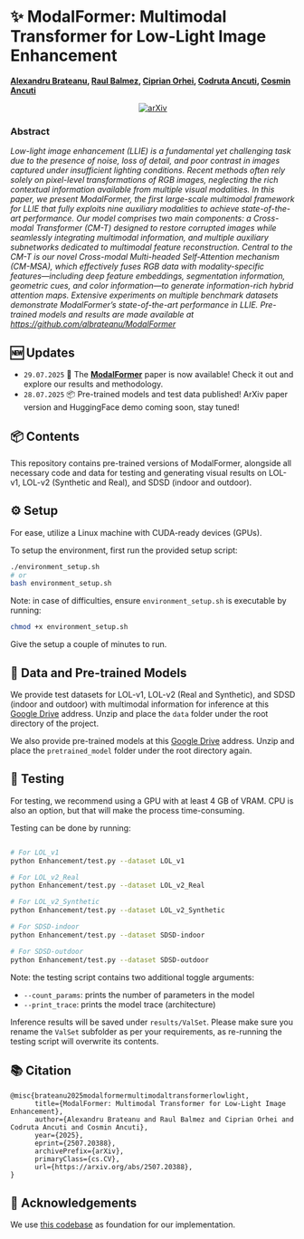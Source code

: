 # ✨ ModalFormer: Multimodal Transformer for Low-Light Image Enhancement

**[Alexandru Brateanu](https://scholar.google.com/citations?user=ru0meGgAAAAJ&hl=en), [Raul Balmez](https://scholar.google.com/citations?user=vPC7raQAAAAJ&hl=en), [Ciprian Orhei](https://scholar.google.com/citations?user=DZHdq3wAAAAJ&hl=en), [Codruta Ancuti](https://scholar.google.com/citations?user=5PA43eEAAAAJ&hl=en), [Cosmin Ancuti](https://scholar.google.com/citations?user=zVTgt8IAAAAJ&hl=en)**

<div align="center">
  
[![arXiv](https://img.shields.io/badge/arxiv-paper-179bd3)](https://arxiv.org/abs/2401.15204)
</div>

### Abstract
*Low-light image enhancement (LLIE) is a fundamental yet challenging task due to the presence of noise, loss of detail, and poor contrast in images captured under insufficient lighting conditions. Recent methods often rely solely on pixel-level transformations of RGB images, neglecting the rich contextual information available from multiple visual modalities. In this paper, we present ModalFormer, the first large-scale multimodal framework for LLIE that fully exploits nine auxiliary modalities to achieve state-of-the-art performance. Our model comprises two main components: a Cross-modal Transformer (CM-T) designed to restore corrupted images while seamlessly integrating multimodal information, and multiple auxiliary subnetworks dedicated to multimodal feature reconstruction. Central to the CM-T is our novel Cross-modal Multi-headed Self-Attention mechanism (CM-MSA), which effectively fuses RGB data with modality-specific features—including deep feature embeddings, segmentation information, geometric cues, and color information—to generate information-rich hybrid attention maps. Extensive experiments on multiple benchmark datasets demonstrate ModalFormer’s state-of-the-art performance in LLIE. Pre-trained models and results are made available at https://github.com/albrateanu/ModalFormer*

## 🆕 Updates
- `29.07.2025` 🎉 The [**ModalFormer**](https://arxiv.org/abs/2401.15204) paper is now available! Check it out and explore our results and methodology.
- `28.07.2025` 📦 Pre-trained models and test data published! ArXiv paper version and HuggingFace demo coming soon, stay tuned!

## 📦 Contents
This repository contains pre-trained versions of ModalFormer, alongside all necessary code and data for testing and generating visual results on LOL-v1, LOL-v2 (Synthetic and Real), and SDSD (indoor and outdoor).

## ⚙️ Setup
For ease, utilize a Linux machine with CUDA-ready devices (GPUs).

To setup the environment, first run the provided setup script:

```bash
./environment_setup.sh
# or 
bash environment_setup.sh
```

Note: in case of difficulties, ensure ```environment_setup.sh``` is executable by running:

```bash
chmod +x environment_setup.sh
```

Give the setup a couple of minutes to run.

## 📁 Data and Pre-trained Models
We provide test datasets for LOL-v1, LOL-v2 (Real and Synthetic), and SDSD (indoor and outdoor) with multimodal information for inference at this [Google Drive](https://drive.google.com/file/d/1BRRvr30qnoz7fmniU3IkVSBbIkss9vYq/view?usp=drive_link) address. Unzip and place the ```data``` folder under the root directory of the project.

We also provide pre-trained models at this [Google Drive](https://drive.google.com/file/d/1qCC2x2Cj9ijLS9jqx9VQ3DTLacA7Xtt8/view?usp=drive_link) address. Unzip and place the ```pretrained_model``` folder under the root directory again.

## 🧪 Testing
For testing, we recommend using a GPU with at least 4 GB of VRAM. CPU is also an option, but that will make the process time-consuming.

Testing can be done by running:

```bash

# For LOL_v1
python Enhancement/test.py --dataset LOL_v1 

# For LOL_v2_Real
python Enhancement/test.py --dataset LOL_v2_Real

# For LOL_v2_Synthetic
python Enhancement/test.py --dataset LOL_v2_Synthetic

# For SDSD-indoor
python Enhancement/test.py --dataset SDSD-indoor

# For SDSD-outdoor
python Enhancement/test.py --dataset SDSD-outdoor

```

Note: the testing script contains two additional toggle arguments:
- ```--count_params```: prints the number of parameters in the model
- ```--print_trace```: prints the model trace (architecture)

Inference results will be saved under ```results/ValSet```. Please make sure you rename the ```ValSet``` subfolder as per your requirements, as re-running the testing script will overwrite its contents.

## 📚 Citation

```
@misc{brateanu2025modalformermultimodaltransformerlowlight,
      title={ModalFormer: Multimodal Transformer for Low-Light Image Enhancement}, 
      author={Alexandru Brateanu and Raul Balmez and Ciprian Orhei and Codruta Ancuti and Cosmin Ancuti},
      year={2025},
      eprint={2507.20388},
      archivePrefix={arXiv},
      primaryClass={cs.CV},
      url={https://arxiv.org/abs/2507.20388}, 
}
```

## 🙏 Acknowledgements
We use [this codebase](https://github.com/caiyuanhao1998/Retinexformer) as foundation for our implementation.
